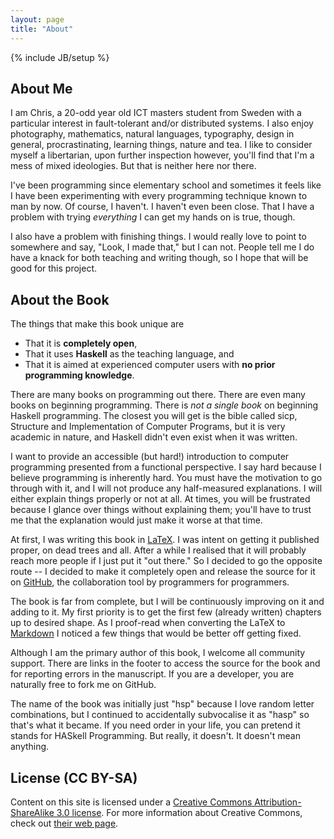 ```yaml
---
layout: page
title: "About"
---
```

{% include JB/setup %}


About Me
--------

I am Chris, a 20-odd year old ICT masters student from Sweden with a particular interest in fault-tolerant and/or distributed systems. I also enjoy photography, mathematics, natural languages, typography, design in general, procrastinating, learning things, nature and tea. I like to consider myself a libertarian, upon further inspection however, you'll find that I'm a mess of mixed ideologies. But that is neither here nor there.

I've been programming since elementary school and sometimes it feels like I have been experimenting with every programming technique known to man by now. Of course, I haven't. I haven't even been close. That I have a problem with trying *everything* I can get my hands on is true, though.

I also have a problem with finishing things. I would really love to point to somewhere and say, "Look, I made that," but I can not. People tell me I do have a knack for both teaching and writing though, so I hope that will be good for this project.


About the Book
--------------

The things that make this book unique are

 *  That it is **completely open**,
 *  That it uses **Haskell** as the teaching language, and
 *  That it is aimed at experienced computer users with **no prior programming knowledge**.

There are many books on programming out there. There are even many books on beginning programming. There is *not a single book* on beginning Haskell programming. The closest you will get is the bible called <abbr>sicp</abbr>, Structure and Implementation of Computer Programs, but it is very academic in nature, and Haskell didn't even exist when it was written.

I want to provide an accessible (but hard!) introduction to computer programming presented from a functional perspective. I say hard because I believe programming is inherently hard. You must have the motivation to go through with it, and I will not produce any half-measured explanations. I will either explain things properly or not at all. At times, you will be frustrated because I glance over things without explaining them; you'll have to trust me that the explanation would just make it worse at that time.

At first, I was writing this book in [LaTeX](http://en.wikipedia.org/wiki/LaTeX). I was intent on getting it published proper, on dead trees and all. After a while I realised that it will probably reach more people if I just put it "out there." So I decided to go the opposite route -- I decided to make it completely open and release the source for it on [GitHub](https://github.com/), the collaboration tool by programmers for programmers.

The book is far from complete, but I will be continuously improving on it and adding to it. My first priority is to get the first few (already written) chapters up to desired shape. As I proof-read when converting the LaTeX to [Markdown](http://en.wikipedia.org/wiki/Markdown) I noticed a few things that would be better off getting fixed.

Although I am the primary author of this book, I welcome all community support. There are links in the footer to access the source for the book and for reporting errors in the manuscript. If you are a developer, you are naturally free to fork me on GitHub.

The name of the book was initially just "hsp" because I love random letter combinations, but I continued to accidentally subvocalise it as "hasp" so that's what it became. If you need order in your life, you can pretend it stands for HASkell Programming. But really, it doesn't. It doesn't mean anything.


License (CC BY-SA)
------------------
Content on this site is licensed under a [Creative Commons Attribution-ShareAlike 3.0 license](creativecommons.org/licenses/by-sa/3.0/). For more information about Creative Commons, check out [their web page](http://creativecommons.org/).
